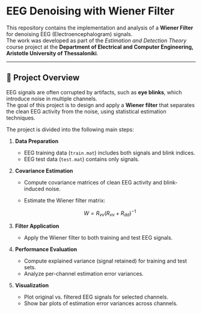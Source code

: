 # EEG Denoising with Wiener Filter

This repository contains the implementation and analysis of a **Wiener Filter** for denoising EEG (Electroencephalogram) signals.  
The work was developed as part of the *Estimation and Detection Theory* course project at the **Department of Electrical and Computer Engineering, Aristotle University of Thessaloniki**.

--- 

## 📖 Project Overview

EEG signals are often corrupted by artifacts, such as **eye blinks**, which introduce noise in multiple channels.  
The goal of this project is to design and apply a **Wiener filter** that separates the clean EEG activity from the noise, using statistical estimation techniques.

The project is divided into the following main steps:

1. **Data Preparation**  
   - EEG training data (`train.mat`) includes both signals and blink indices.  
   - EEG test data (`test.mat`) contains only signals.  

2. **Covariance Estimation**  
   - Compute covariance matrices of clean EEG activity and blink-induced noise.  
   - Estimate the Wiener filter matrix:  

     $$
     W = R_{vv} (R_{vv} + R_{dd})^{-1}
     $$

3. **Filter Application**  
   - Apply the Wiener filter to both training and test EEG signals.  

4. **Performance Evaluation**  
   - Compute explained variance (signal retained) for training and test sets.  
   - Analyze per-channel estimation error variances.  

5. **Visualization**  
   - Plot original vs. filtered EEG signals for selected channels.  
   - Show bar plots of estimation error variances across channels.  

